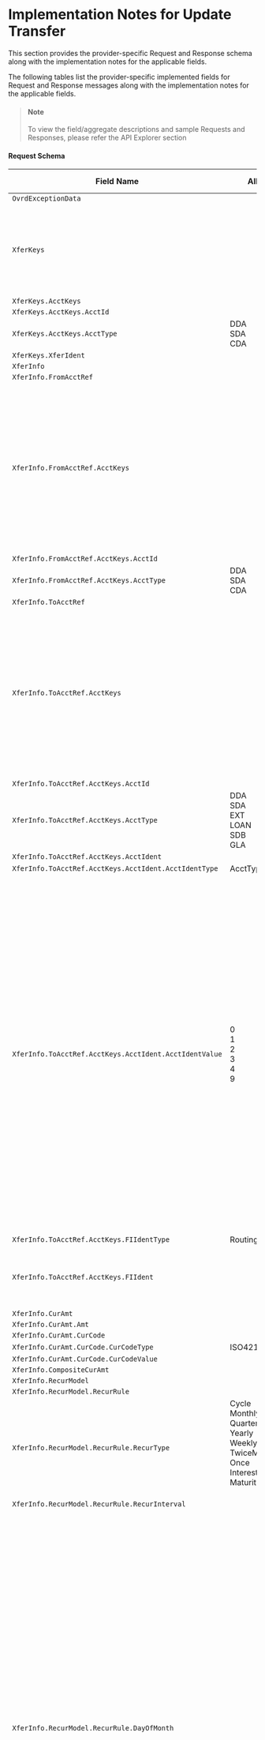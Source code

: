 # Implementation Notes for Update Transfer
This section provides the provider-specific Request and Response schema along with the implementation notes for the applicable fields.
<!-- 
type: tab 
titles: Premier, Precision, Signature, DNA, 
-->


The following tables list the provider-specific implemented fields for Request and Response messages along with the implementation notes for the applicable fields. 


<!-- theme: info -->
> #### Note
> 
> To view the field/aggregate descriptions and sample Requests and Responses, please refer the API Explorer section


#### Request Schema
|Field Name|Allowed Values|Implementation Note|
|----|----|----|
|`OvrdExceptionData`|||
|`XferKeys`||For service provider, Transfer Identifier is the combination of Account Number (of account debited), Account Type and Addenda Number|
|`XferKeys.AcctKeys`|||
|`XferKeys.AcctKeys.AcctId`|||
|`XferKeys.AcctKeys.AcctType`|DDA<br>SDA<br>CDA||
|`XferKeys.XferIdent`|||
|`XferInfo`|||
|`XferInfo.FromAcctRef`|||
|`XferInfo.FromAcctRef.AcctKeys`||***Required**<br><br>It is mandatory to provide this aggregate along with AcctId and AcctType to get successful response. ESF returns an error if AcctKeys/AcctId or AcctKeys/AcctType is not provided in request. This aggregate contains details of account being debited.|
|`XferInfo.FromAcctRef.AcctKeys.AcctId`|||
|`XferInfo.FromAcctRef.AcctKeys.AcctType`|DDA<br>SDA<br>CDA||
|`XferInfo.ToAcctRef`|||
|`XferInfo.ToAcctRef.AcctKeys`||***Required**<br><br>It is mandatory to provide this aggregate along with AcctId and AcctType to get successful response. ESF returns an error if AcctKeys/AcctId or AcctKeys/AcctType is not provided in request. This aggregate contains details of account being credited.|
|`XferInfo.ToAcctRef.AcctKeys.AcctId`|||
|`XferInfo.ToAcctRef.AcctKeys.AcctType`|DDA<br>SDA<br>EXT<br>LOAN<br>SDB<br>GLA<br>||
|`XferInfo.ToAcctRef.AcctKeys.AcctIdent`|||
|`XferInfo.ToAcctRef.AcctKeys.AcctIdent.AcctIdentType`|AcctTypeCode||
|`XferInfo.ToAcctRef.AcctKeys.AcctIdent.AcctIdentValue`|0<br>1<br>2<br>3<br>4<br>9|***Conditionally Required** <br><br>This field is required when the transfer to account is an external transfer. Value of 'None' indicates no external account is involved in transfer.<br><br>For transfer from a DDA (Demand Deposit) account, the valid external account types are None, DDA, SDA, Vendor and LOAN. <br><br>For transfer from SDA (Savings Account) account, the valid external account types are None, DDA, SDA, Vendor, LOAN, Check.<br><br>For transfer from a CDA account, the valid external account types are EXT, DDA, SDA, Check.|
|`XferInfo.ToAcctRef.AcctKeys.FIIdentType`|RoutingNum||
|`XferInfo.ToAcctRef.AcctKeys.FIIdent`||***Conditionally Required**<br><br>This field is required if account type is external.|
|`XferInfo.CurAmt`|||
|`XferInfo.CurAmt.Amt`|||
|`XferInfo.CurAmt.CurCode`|||
|`XferInfo.CurAmt.CurCode.CurCodeType`|ISO4217-Alpha||
|`XferInfo.CurAmt.CurCode.CurCodeValue`|||
|`XferInfo.CompositeCurAmt`|||
|`XferInfo.RecurModel`|||
|`XferInfo.RecurModel.RecurRule`|||
|`XferInfo.RecurModel.RecurRule.RecurType`|Cycle<br>Monthly<br>Quarterly<br>Yearly<br>Weekly<br>TwiceMonthly<br>Once <br>InterestCycle<br>Maturity<br><br>||
|`XferInfo.RecurModel.RecurRule.RecurInterval`|||
|`XferInfo.RecurModel.RecurRule.DayOfMonth`||***Conditionally Required**<br><br>This field is required if, transfer frequency is Twice Monthly. Values represent the first day withing a month at which transfer occurs.<br>Valid values are:<br>'1'=1st and 16th of the month<br>'2'=2nd and 17th of the month<br>'3'=3rd and 18th of the month<br>'4'=4th and 19th of the month<br>'5'=5th and 20th of the month<br>'6'=6th and 21th of the month<br>'7'=7th and 22th of the month<br>'8'=8th and 23th of the month<br>'9'=9th and 24th of the month<br>'10'=10th and 25th of the month<br>'11'=11th and 26th of the month<br>'12'=12th and 27th of the month<br>'13'=13th and 28th of the month<br>'14'=14th and 29th of the month<br>'15'=15th and 30th of the month (end of month in 31 das month)|
|`XferInfo.RecurModel.RecurRule.RecurStartDate`|Can not be sent if recurrence type is Cycle||
|`XferInfo.RecurModel.RecurRule.RecurEndDate`|||
|`XferInfo.RelationshipMgr`|||
|`XferInfo.RelationshipMgr.RelationshipMgrIdent`|||
|`XferInfo.RelationshipMgr.RelationshipRole`|Officer||
|`XferInfo.ReportGroupCode`|||
|`XferInfo.ExtendedXferData`|||
|`XferInfo.ExtendedXferData.XferAmtCode`|Fixed<br>Variable<br>IntPlusDistribution<br>BalanceMinusDistribution||
|`XferInfo.ExtendedXferData.ACHEntryClass`|PPD<br>CCD<br>WEB<br>CIE||
|`XferInfo.ExtendedXferData.NoticeData`|||
|`XferInfo.ExtendedXferData.NoticeData.NoticeType`|ACHNotice<br>RegularNotice||
|`XferInfo.ExtendedXferData.NoticeData.NoticeOption`|||
|`XferInfo.ExtendedXferData.ForcePostInd`|true<br>false||
|`XferInfo.ExtendedXferData.FeeIdent`|||
|`XferInfo.ExtendedXferData.PostingPriority`|First<br>Last||
|`XferInfo.RefData`|||
|`XferInfo.RefData.RefType`|PayorDesc<br>XferDesc<br>PayeeDesc<br>TranCode|***Conditionally Required**<br><br>PayorDesc refers to payor identification. PayorDesc is required when the "To Account" type is external account and external account type is DDA, SDA or LOAN.<br><br>PayeeDesc refers to vendor number. VendorNumber is required when the "To Account" type is Ext (external account) and external account type is vendor (BPM).|
|`XferInfo.RefData.RefDesc`|||
|`XferInfo.LastXferDt`|||
|`XferInfo.LastXferAmt`|||
#### Response Schema
|Field Name|Allowed Values|Implementation Note|
|----|----|----|
|`Status`|||
|`XferStatusRec`|||
|`XferStatusRec.XferKeys`|||
|`XferStatusRec.XferStatus`|||
|`XferStatusRec.XferStatus.XferStatusCode`|||
|`XferStatusRec.XferStatus.EffDt`|||
|`XferStatusRec.XferKeys.AcctKeys`|||
|`XferStatusRec.XferKeys.AcctKeys.AcctId`|||
|`XferStatusRec.XferKeys.AcctKeys.AcctType`|DDA<br>SDA<br>CDA||
|`XferStatusRec.XferKeys.XferIdent`|||
<!-- type: tab -->


#### Coming soon!
We are working on developing content for this section. Stay tuned for more updates. 


<!-- type: tab -->


#### Coming soon!
We are working on developing content for this section. Stay tuned for more updates. 


<!-- type: tab -->


#### Coming soon!
We are working on developing content for this section. Stay tuned for more updates. 


<!-- type: tab-end -->
